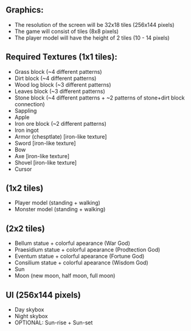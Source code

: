 ## Graphics:
* The resolution of the screen will be 32x18 tiles (256x144 pixels)
* The game will consist of tiles (8x8 pixels)
* The player model will have the height of 2 tiles (10 - 14 pixels)
## Required Textures (1x1 tiles):
* Grass block (~4 different patterns)
* Dirt block (~4 different patterns)
* Wood log block (~3 different patterns)
* Leaves block (~3 different patterns)
* Stone block (~4 different patterns + ~2 patterns of stone+dirt block connection)
* Sappling
* Apple
* Iron ore block (~2 different patterns)
* Iron ingot
* Armor (chesptlate) \[iron-like texture\]
* Sword \[iron-like texture\]
* Bow
* Axe \[iron-like texture\]
* Shovel \[iron-like texture\]
* Cursor
## (1x2 tiles)
* Player model (standing + walking)
* Monster model (standing + walking)
## (2x2 tiles)
* Bellum statue + colorful apearance (War God)
* Praesidium statue + colorful apearance (Prodtection God)
* Eventum statue + colorful apearance (Fortune God)
* Consilium statue + colorful apearance (Wisdom God)
* Sun
* Moon (new moon, half moon, full moon) 
## UI (256x144 pixels)
* Day skybox
* Night skybox
* OPTIONAL: Sun-rise + Sun-set 